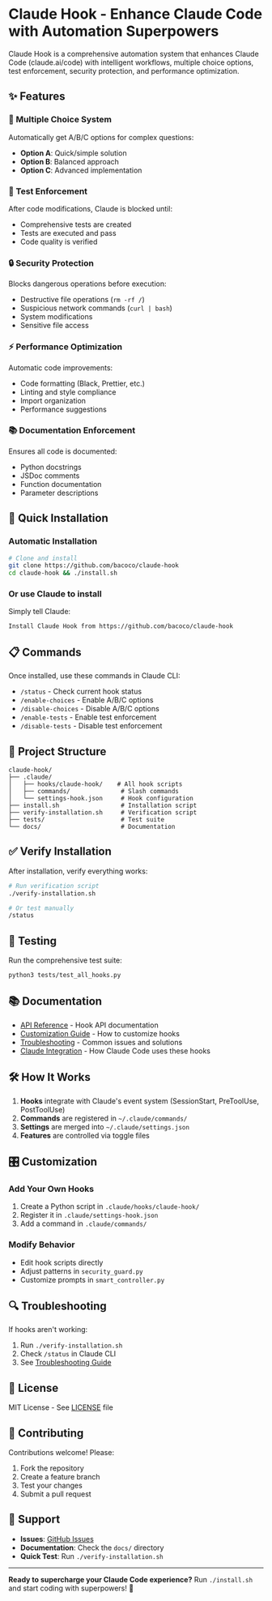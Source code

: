 # Claude Hook - Enhance Claude Code with Automation Superpowers

Claude Hook is a comprehensive automation system that enhances Claude Code (claude.ai/code) with intelligent workflows, multiple choice options, test enforcement, security protection, and performance optimization.

## ✨ Features

### 🎯 Multiple Choice System
Automatically get A/B/C options for complex questions:
- **Option A**: Quick/simple solution
- **Option B**: Balanced approach
- **Option C**: Advanced implementation

### 🧪 Test Enforcement
After code modifications, Claude is blocked until:
- Comprehensive tests are created
- Tests are executed and pass
- Code quality is verified

### 🔒 Security Protection
Blocks dangerous operations before execution:
- Destructive file operations (`rm -rf /`)
- Suspicious network commands (`curl | bash`)
- System modifications
- Sensitive file access

### ⚡ Performance Optimization
Automatic code improvements:
- Code formatting (Black, Prettier, etc.)
- Linting and style compliance
- Import organization
- Performance suggestions

### 📚 Documentation Enforcement
Ensures all code is documented:
- Python docstrings
- JSDoc comments
- Function documentation
- Parameter descriptions

## 🚀 Quick Installation

### Automatic Installation
```bash
# Clone and install
git clone https://github.com/bacoco/claude-hook
cd claude-hook && ./install.sh
```

### Or use Claude to install
Simply tell Claude:
```
Install Claude Hook from https://github.com/bacoco/claude-hook
```

## 📋 Commands

Once installed, use these commands in Claude CLI:

- `/status` - Check current hook status
- `/enable-choices` - Enable A/B/C options
- `/disable-choices` - Disable A/B/C options
- `/enable-tests` - Enable test enforcement
- `/disable-tests` - Disable test enforcement

## 🔧 Project Structure

```
claude-hook/
├── .claude/
│   ├── hooks/claude-hook/    # All hook scripts
│   ├── commands/              # Slash commands
│   └── settings-hook.json     # Hook configuration
├── install.sh                 # Installation script
├── verify-installation.sh     # Verification script
├── tests/                     # Test suite
└── docs/                      # Documentation
```

## ✅ Verify Installation

After installation, verify everything works:

```bash
# Run verification script
./verify-installation.sh

# Or test manually
/status
```

## 🧪 Testing

Run the comprehensive test suite:

```bash
python3 tests/test_all_hooks.py
```

## 📚 Documentation

- [API Reference](docs/API.md) - Hook API documentation
- [Customization Guide](docs/CUSTOMIZATION.md) - How to customize hooks
- [Troubleshooting](docs/TROUBLESHOOTING.md) - Common issues and solutions
- [Claude Integration](CLAUDE.md) - How Claude Code uses these hooks

## 🛠️ How It Works

1. **Hooks** integrate with Claude's event system (SessionStart, PreToolUse, PostToolUse)
2. **Commands** are registered in `~/.claude/commands/`
3. **Settings** are merged into `~/.claude/settings.json`
4. **Features** are controlled via toggle files

## 🎛️ Customization

### Add Your Own Hooks

1. Create a Python script in `.claude/hooks/claude-hook/`
2. Register it in `.claude/settings-hook.json`
3. Add a command in `.claude/commands/`

### Modify Behavior

- Edit hook scripts directly
- Adjust patterns in `security_guard.py`
- Customize prompts in `smart_controller.py`

## 🔍 Troubleshooting

If hooks aren't working:

1. Run `./verify-installation.sh`
2. Check `/status` in Claude CLI
3. See [Troubleshooting Guide](docs/TROUBLESHOOTING.md)

## 📄 License

MIT License - See [LICENSE](LICENSE) file

## 🤝 Contributing

Contributions welcome! Please:
1. Fork the repository
2. Create a feature branch
3. Test your changes
4. Submit a pull request

## 🌟 Support

- **Issues**: [GitHub Issues](https://github.com/bacoco/claude-hook/issues)
- **Documentation**: Check the `docs/` directory
- **Quick Test**: Run `./verify-installation.sh`

---

**Ready to supercharge your Claude Code experience?** Run `./install.sh` and start coding with superpowers! 🚀
